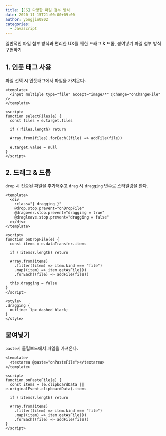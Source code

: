 ```yaml
---
title: [JS] 다양한 파일 첨부 방식
date: 2020-11-15T21:00:00+09:00
author: yongjin0802
categories:
  - Javascript
---
```


일반적인 파일 첨부 방식과 편리한 UX를 위한 드래그 & 드롭, 붙여넣기 파일 첨부 방식 구현하기

## 1. 인풋 태그 사용

파일 선택 시 인풋태그에서 파일을 가져온다.

```vue
<template>
  <input multiple type="file" accept="image/*" @change="onChangeFile" />
</template>

<script>
function selectFiles(e) {
  const files = e.target.files

  if (!files.length) return

  Array.from(files).forEach((file) => addFile(file))

  e.target.value = null
}
</script>
```

## 2. 드래그 & 드롭

`drop` 시 전송된 파일을 추가해주고 `drag` 시 `dragging` 변수로 스타일링을 한다.

```vue
<template>
  <div
    :class="{ dragging }"
    @drop.stop.prevent="onDropFile"
    @dragover.stop.prevent="dragging = true"
    @dragleave.stop.prevent="dragging = false"
  ></div>
</template>

<script>
function onDropFile(e) {
  const items = e.dataTransfer.items

  if (!items?.length) return

  Array.from(items)
    .filter((item) => item.kind === "file")
    .map((item) => item.getAsFile())
    .forEach((file) => addFile(file))

  this.dragging = false
}
</script>

<style>
.dragging {
  outline: 1px dashed black;
}
</style>
```

## 붙여넣기

`paste`시 클립보드에서 파일을 가져온다.

```vue
<template>
  <textarea @paste="onPasteFile"></textarea>
</template>

<script>
function onPasteFile(e) {
  const items = (e.clipboardData || e.originalEvent.clipboardData).items

  if (!items?.length) return

  Array.from(items)
    .filter((item) => item.kind === "file")
    .map((item) => item.getAsFile())
    .forEach((file) => addFile(file))
}
</script>
```
